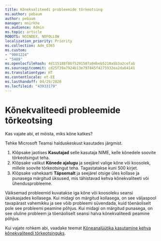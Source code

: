 ```yaml
---
title: Kõnekvaliteedi probleemide tõrkeotsing
ms.author: pebaum
author: pebaum
manager: mnirkhe
ms.audience: Admin
ms.topic: article
ROBOTS: NOINDEX, NOFOLLOW
localization_priority: Priority
ms.collection: Adm_O365
ms.custom:
- "9001224"
- "5489"
ms.openlocfilehash: 4d115188f86f5291507a94beb5218a5b3a2cefab
ms.sourcegitcommit: cd25f39a7924b13e797845f4275932ea2da64141
ms.translationtype: HT
ms.contentlocale: et-EE
ms.lasthandoff: 04/29/2020
ms.locfileid: "43933179"
---
```

# <a name="troubleshoot-call-quality-problems"></a>Kõnekvaliteedi probleemide tõrkeotsing

Kas vajate abi, et mõista, miks kõne katkes?

Tehke Microsoft Teamsi halduskeskust kasutades järgmist.

1. Klõpsake jaotises **Kasutajad** selle kasutaja NIME, kelle kõnedele soovite tõrkeotsingut teha.
2. Klõpsake valikut **Kõnede ajalugu** ja seejärel valige kõne või koosolek, millele soovite tõrkeotsingut teha. Tagastatakse kuni 500 kirjet.
3. Klõpsake vahekaarti **Täpsemalt** ja seejärel otsige üles kollase ja punasega märgitud üksused, mis tähistavad kehva kõnekvaliteeti või ühendusprobleeme.

Väiksemad probleemid kuvatakse iga kõne või koosoleku seansi üksikasjades kollasega. Kui midagi on märgitud kollasega, on see väljaspool tavapärast vahemikku ja see võib probleemi süvendada, kuid tõenäoliselt pole see probleemi peamine põhjus. Kui midagi on märgitud punasega, on see oluline probleem ja tõenäoliselt seansi halva kõnekvaliteedi peamine põhjus.

Kui vajate rohkem abi, vaadake teemat [Kõneanalüütika kasutamine kehva kõnekvaliteedi tõrkeotsinguks](https://docs.microsoft.com/microsoftteams/use-call-analytics-to-troubleshoot-poor-call-quality#troubleshoot-call-quality-problems-using-call-analytics).
